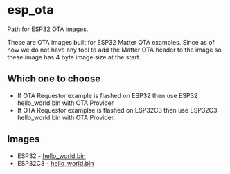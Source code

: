 # esp_ota
Path for ESP32 OTA images.

These are OTA images built for ESP32 Matter OTA examples.
Since as of now we do not have any tool to add the Matter OTA header to the image so, these image has 4 byte image size at the start.

## Which one to choose
- If OTA Requestor example is flashed on ESP32 then use ESP32 hello_world.bin with OTA Provider
- If OTA Requestor examplse is flashed on ESP32C3 then use ESP32C3 hello_world.bin with OTA Provider.

## Images
- ESP32   - [hello_world.bin](esp32/hello_world.bin)
- ESP32C3 - [hello_world.bin](esp32c3/hello_world_c3.bin)
